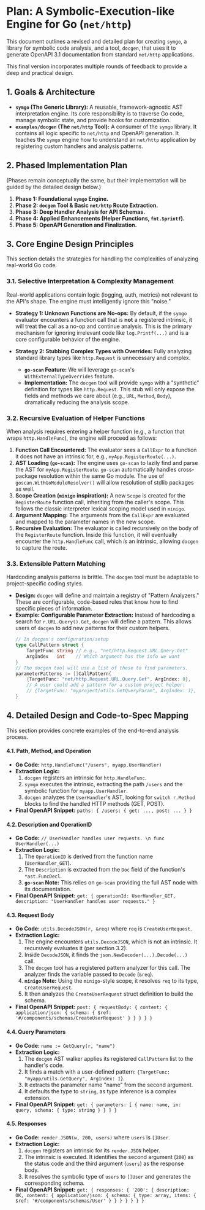 # Plan: A Symbolic-Execution-like Engine for Go (`net/http`)

This document outlines a revised and detailed plan for creating `symgo`, a library for symbolic code analysis, and a tool, `docgen`, that uses it to generate OpenAPI 3.1 documentation from standard `net/http` applications.

This final version incorporates multiple rounds of feedback to provide a deep and practical design.

## 1. Goals & Architecture

*   **`symgo` (The Generic Library):** A reusable, framework-agnostic AST interpretation engine. Its core responsibility is to traverse Go code, manage symbolic state, and provide hooks for customization.
*   **`examples/docgen` (The `net/http` Tool):** A consumer of the `symgo` library. It contains all logic specific to `net/http` and OpenAPI generation. It teaches the `symgo` engine how to understand an `net/http` application by registering custom handlers and analysis patterns.

## 2. Phased Implementation Plan

(Phases remain conceptually the same, but their implementation will be guided by the detailed design below.)

1.  **Phase 1: Foundational `symgo` Engine.**
2.  **Phase 2: `docgen` Tool & Basic `net/http` Route Extraction.**
3.  **Phase 3: Deep Handler Analysis for API Schemas.**
4.  **Phase 4: Applied Enhancements (Helper Functions, `fmt.Sprintf`).**
5.  **Phase 5: OpenAPI Generation and Finalization.**

## 3. Core Engine Design Principles

This section details the strategies for handling the complexities of analyzing real-world Go code.

### 3.1. Selective Interpretation & Complexity Management

Real-world applications contain logic (logging, auth, metrics) not relevant to the API's shape. The engine must intelligently ignore this "noise."

*   **Strategy 1: Unknown Functions are No-ops:** By default, if the `symgo` evaluator encounters a function call that is **not** a registered intrinsic, it will treat the call as a no-op and continue analysis. This is the primary mechanism for ignoring irrelevant code like `log.Printf(...)` and is a core configurable behavior of the engine.

*   **Strategy 2: Stubbing Complex Types with Overrides:** Fully analyzing standard library types like `http.Request` is unnecessary and complex.
    *   **`go-scan` Feature:** We will leverage `go-scan`'s `WithExternalTypeOverrides` feature.
    *   **Implementation:** The `docgen` tool will provide `symgo` with a "synthetic" definition for types like `http.Request`. This stub will only expose the fields and methods we care about (e.g., `URL`, `Method`, `Body`), dramatically reducing the analysis scope.

### 3.2. Recursive Evaluation of Helper Functions

When analysis requires entering a helper function (e.g., a function that wraps `http.HandleFunc`), the engine will proceed as follows:

1.  **Function Call Encountered:** The evaluator sees a `CallExpr` to a function it does not have an intrinsic for, e.g., `myApp.RegisterRoute(...)`.
2.  **AST Loading (`go-scan`):** The engine uses `go-scan` to lazily find and parse the AST for `myApp.RegisterRoute`. `go-scan` automatically handles cross-package resolution within the same Go module. The use of `goscan.WithGoModuleResolver()` will allow resolution of stdlib packages as well.
3.  **Scope Creation (`minigo` inspiration):** A new `Scope` is created for the `RegisterRoute` function call, inheriting from the caller's scope. This follows the classic interpreter lexical scoping model used in `minigo`.
4.  **Argument Mapping:** The arguments from the `CallExpr` are evaluated and mapped to the parameter names in the new scope.
5.  **Recursive Evaluation:** The evaluator is called recursively on the body of the `RegisterRoute` function. Inside this function, it will eventually encounter the `http.HandleFunc` call, which *is* an intrinsic, allowing `docgen` to capture the route.

### 3.3. Extensible Pattern Matching

Hardcoding analysis patterns is brittle. The `docgen` tool must be adaptable to project-specific coding styles.

*   **Design:** `docgen` will define and maintain a registry of "Pattern Analyzers." These are configurable, code-based rules that know how to find specific pieces of information.
*   **Example: Configurable Parameter Extraction:** Instead of hardcoding a search for `r.URL.Query().Get`, `docgen` will define a pattern. This allows users of `docgen` to add new patterns for their custom helpers.
    ```go
    // In docgen's configuration/setup
    type CallPattern struct {
        TargetFunc string // e.g., "net/http.Request.URL.Query.Get"
        ArgIndex   int    // Which argument has the info we want
    }
    // The docgen tool will use a list of these to find parameters.
    parameterPatterns := []CallPattern{
        {TargetFunc: "net/http.Request.URL.Query.Get", ArgIndex: 0},
        // A user could add a pattern for a custom project helper:
        // {TargetFunc: "myproject/utils.GetQueryParam", ArgIndex: 1},
    }
    ```

## 4. Detailed Design and Code-to-Spec Mapping

This section provides concrete examples of the end-to-end analysis process.

#### 4.1. Path, Method, and Operation

*   **Go Code:** `http.HandleFunc("/users", myapp.UserHandler)`
*   **Extraction Logic:**
    1.  `docgen` registers an intrinsic for `http.HandleFunc`.
    2.  `symgo` executes the intrinsic, extracting the path `/users` and the symbolic function for `myapp.UserHandler`.
    3.  `docgen` analyzes the `UserHandler`'s AST, looking for `switch r.Method` blocks to find the handled HTTP methods (GET, POST).
*   **Final OpenAPI Snippet:** `paths: { /users: { get: ..., post: ... } }`

#### 4.2. Description and OperationID

*   **Go Code:** `// UserHandler handles user requests. \n func UserHandler(...)`
*   **Extraction Logic:**
    1.  The `OperationID` is derived from the function name (`UserHandler_GET`).
    2.  The `Description` is extracted from the `Doc` field of the function's `*ast.FuncDecl`.
    3.  **`go-scan` Note:** This relies on `go-scan` providing the full AST node with its documentation.
*   **Final OpenAPI Snippet:** `get: { operationId: UserHandler_GET, description: "UserHandler handles user requests." }`

#### 4.3. Request Body

*   **Go Code:** `utils.DecodeJSON(r, &req)` where `req` is `CreateUserRequest`.
*   **Extraction Logic:**
    1.  The engine encounters `utils.DecodeJSON`, which is not an intrinsic. It recursively evaluates it (per section 3.2).
    2.  Inside `DecodeJSON`, it finds the `json.NewDecoder(...).Decode(...)` call.
    3.  The `docgen` tool has a registered pattern analyzer for this call. The analyzer finds the variable passed to `Decode` (`&req`).
    4.  **`minigo` Note:** Using the `minigo`-style scope, it resolves `req` to its type, `CreateUserRequest`.
    5.  It then analyzes the `CreateUserRequest` struct definition to build the schema.
*   **Final OpenAPI Snippet:** `post: { requestBody: { content: { application/json: { schema: { $ref: '#/components/schemas/CreateUserRequest' } } } } }`

#### 4.4. Query Parameters

*   **Go Code:** `name := GetQuery(r, "name")`
*   **Extraction Logic:**
    1.  The `docgen` AST walker applies its registered `CallPattern` list to the handler's code.
    2.  It finds a match with a user-defined pattern: `{TargetFunc: "myapp/utils.GetQuery", ArgIndex: 1}`.
    3.  It extracts the parameter name "name" from the second argument.
    4.  It defaults the type to `string`, as type inference is a complex extension.
*   **Final OpenAPI Snippet:** `get: { parameters: [ { name: name, in: query, schema: { type: string } } ] }`

#### 4.5. Responses

*   **Go Code:** `render.JSON(w, 200, users)` where `users` is `[]User`.
*   **Extraction Logic:**
    1.  `docgen` registers an intrinsic for its `render.JSON` helper.
    2.  The intrinsic is executed. It identifies the second argument (`200`) as the status code and the third argument (`users`) as the response body.
    3.  It resolves the symbolic type of `users` to `[]User` and generates the corresponding schema.
*   **Final OpenAPI Snippet:** `get: { responses: { '200': { description: OK, content: { application/json: { schema: { type: array, items: { $ref: '#/components/schemas/User' } } } } } } }`
